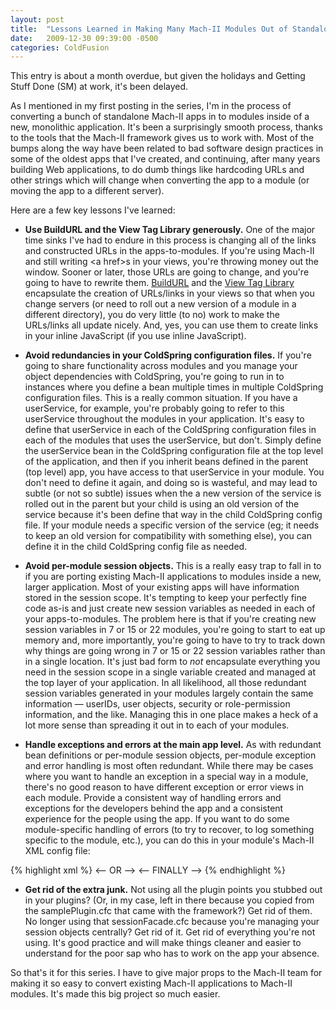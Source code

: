 ```yaml
---
layout: post
title:  "Lessons Learned in Making Many Mach-II Modules Out of Standalone Apps"
date:   2009-12-30 09:39:00 -0500
categories: ColdFusion
---
```


This entry is about a month overdue, but given the holidays and Getting Stuff Done (SM) at work, it's been delayed.

As I mentioned in my first posting in the series, I'm in the process of converting a bunch of standalone Mach-II apps in to modules inside of  a new, monolithic application. It's been a surprisingly smooth process, thanks to the tools that the Mach-II framework gives us to work with. Most of the bumps along the way have been related to bad software design practices in some of the oldest apps that I've created, and continuing, after many years building Web applications, to do dumb things like hardcoding URLs and other strings which will change when converting the app to a module (or moving the app to a different server).

Here are a few key lessons I've learned:

- **Use BuildURL and the View Tag Library generously.** One of the major time sinks I've had to endure in this process is changing all of the links and constructed URLs in the apps-to-modules. If you're using Mach-II and still writing &lt;a href&gt;s in your views, you're throwing money out the window. Sooner or later, those URLs are going to change, and you're going to have to rewrite them. [BuildURL](http://greatbiztoolsllc.trac.cvsdude.com/mach-ii/wiki/URLManagementFeatures) and the [View Tag Library](http://greatbiztoolsllc.trac.cvsdude.com/mach-ii/wiki/MachII1.8SpecificationViewTagLib) encapsulate the creation of URLs/links in your views so that when you change servers (or need to roll out a new version of a module in a different directory), you do very little (to no) work to make the URLs/links all update nicely. And, yes, you can use them to create links in your inline JavaScript (if you use inline JavaScript).

- **Avoid redundancies in your ColdSpring configuration files.** If you're going to share functionality across modules and you manage your object dependencies with ColdSpring, you're going to run in to instances where you define a bean multiple times in multiple ColdSpring configuration files. This is a really common situation. If you have a userService, for example, you're probably going to refer to this userService throughout the modules in your application. It's easy to define that userService in each of the ColdSpring configuration files in each of the modules that uses the userService, but don't. Simply define the userService bean in the ColdSpring configuration file at the top level of the application, and then if you inherit beans defined in the parent (top level) app, you have access to that userService in your module. You don't need to define it again, and doing so is wasteful, and may lead to subtle (or not so subtle) issues when the a new version of the service is rolled out in the parent but your child is using an old version of the service because it's been define that way in the child ColdSpring config file. If your module needs a specific version of the service (eg; it needs to keep an old version for compatibility with something else), you can define it in the child ColdSpring config file as needed.

- **Avoid per-module session objects.** This is a really easy trap to fall in to if you are porting existing Mach-II applications to modules inside a new, larger application. Most of your existing apps will have information stored in the session scope. It's tempting to keep your perfectly fine code as-is and just create new session variables as needed in each of your apps-to-modules. The problem here is that if you're creating new session variables in 7 or 15 or 22 modules, you're going to start to eat up memory and, more importantly, you're going to have to try to track down why things are going wrong in 7 or 15 or 22 session variables rather than in a single location. It's just bad form to *not* encapsulate everything you need in the session scope in a single variable created and managed at the top layer of your application. In all likelihood, all those redundant session variables generated in your modules largely contain the same information &mdash; userIDs, user objects, security or role-permission information, and the like. Managing this in one place makes a heck of a lot more sense than spreading it out in to each of your modules.

- **Handle exceptions and errors at the main app level.** As with redundant bean definitions or per-module session objects, per-module exception and error handling is most often redundant. While there may be cases where you want to handle an exception in a special way in a module, there's no good reason to have different exception or error views in each module. Provide a consistent way of handling errors and exceptions for the developers behind the app and a consistent experience for the people using the app. If you want to do some module-specific handling of errors (to try to recover, to log something specific to the module, etc.), you can do this in your module's Mach-II XML config file:

{% highlight xml %}
<event-handler event="exception">
  <filter name="tryToRecoverFromExceptionFilter" />
  <-- OR -->
  <notify listener="someListener" method="doSomeErrorProcessing" />
  <-- FINALLY -->
  <announce module="" event="exception" copyEventArgs="true"/>
</event-handler>
{% endhighlight %}

- **Get rid of the extra junk.** Not using all the plugin points you stubbed out in your plugins? (Or, in my case, left in there because you copied from the samplePlugin.cfc that came with the framework?) Get rid of them. No longer using that sessionFacade.cfc because you're managing your session objects centrally? Get rid of it. Get rid of everything you're not using. It's good practice and will make things cleaner and easier to understand for the poor sap who has to work on the app your absence.

So that's it for this series. I have to give major props to the Mach-II team for making it so easy to convert existing Mach-II applications to Mach-II modules. It's made this big project so much easier.


